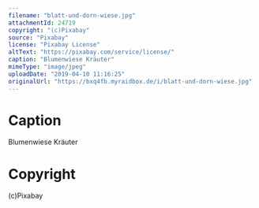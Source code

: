 ```yaml
---
filename: "blatt-und-dorn-wiese.jpg"
attachmentId: 24719
copyright: "(c)Pixabay"
source: "Pixabay"
license: "Pixabay License"
altText: "https://pixabay.com/service/license/"
caption: "Blumenwiese Kräuter"
mimeType: "image/jpeg"
uploadDate: "2019-04-10 11:16:25"
originalUrl: "https://bxq4fb.myraidbox.de/i/blatt-und-dorn-wiese.jpg"
---
```


# Caption

Blumenwiese Kräuter

# Copyright

(c)Pixabay
